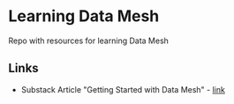 # Learning Data Mesh
Repo with resources for learning Data Mesh

## Links
- Substack Article "Getting Started with Data Mesh" - [link](https://datameshlearning.substack.com/p/get-started-with-data-mesh)

